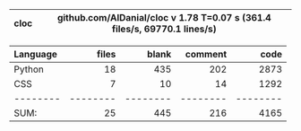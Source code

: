cloc|github.com/AlDanial/cloc v 1.78  T=0.07 s (361.4 files/s, 69770.1 lines/s)
--- | ---

Language|files|blank|comment|code
:-------|-------:|-------:|-------:|-------:
Python|18|435|202|2873
CSS|7|10|14|1292
--------|--------|--------|--------|--------
SUM:|25|445|216|4165
